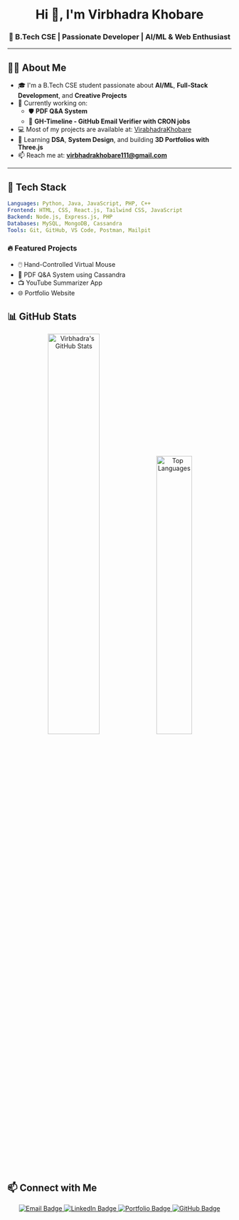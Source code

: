 <h1 align="center">Hi 👋, I'm Virbhadra Khobare</h1>
<h3 align="center">🚀 B.Tech CSE | Passionate Developer | AI/ML & Web Enthusiast</h3>

---

## 👨‍💻 About Me

- 🎓 I'm a B.Tech CSE student passionate about **AI/ML**, **Full-Stack Development**, and **Creative Projects**
- 🌱 Currently working on:
  - 🛡️ **PDF Q&A System**
  - 📨 **GH-Timeline - GitHub Email Verifier with CRON jobs**
- 💻 Most of my projects are available at: [VirabhadraKhobare](https://github.com/VirabhadraKhobare/)
- 🔭 Learning **DSA**, **System Design**, and building **3D Portfolios with Three.js**
- 📫 Reach me at: **virbhadrakhobare111@gmail.com**

---

## 🔧 Tech Stack

```yaml
Languages: Python, Java, JavaScript, PHP, C++
Frontend: HTML, CSS, React.js, Tailwind CSS, JavaScript
Backend: Node.js, Express.js, PHP
Databases: MySQL, MongoDB, Cassandra
Tools: Git, GitHub, VS Code, Postman, Mailpit
```

### 🔥 Featured Projects

- 🖱️ Hand-Controlled Virtual Mouse
- 📄 PDF Q&A System using Cassandra
- 📺 YouTube Summarizer App
- 🌐 Portfolio Website


## 📊 GitHub Stats

<p align="center">
  <img src="https://github-readme-stats.vercel.app/api?username=VirabhadraKhobare&show_icons=true&theme=radical" alt="Virbhadra's GitHub Stats" width="48%"/>
  <img src="https://github-readme-stats.vercel.app/api/top-langs/?username=VirabhadraKhobare&layout=compact&theme=radical" alt="Top Languages" width="40%"/>
</p>


## 📫 Connect with Me

<p align="center">
  <a href="mailto:virbhadrakhobare111@gmail.com">
    <img src="https://img.shields.io/badge/Email-D14836?style=for-the-badge&logo=gmail&logoColor=white" alt="Email Badge"/>
  </a>
  <a href="https://www.linkedin.com/in/virabhadrakhobare/">
    <img src="https://img.shields.io/badge/LinkedIn-0077B5?style=for-the-badge&logo=linkedin&logoColor=white" alt="LinkedIn Badge"/>
  </a>
  <a href="https://VirabhadraKhobare.github.io">
    <img src="https://img.shields.io/badge/Portfolio-000?style=for-the-badge&logo=github&logoColor=white" alt="Portfolio Badge"/>
  </a>
  <a href="https://github.com/VirabhadraKhobare">
    <img src="https://img.shields.io/badge/GitHub-181717?style=for-the-badge&logo=github&logoColor=white" alt="GitHub Badge"/>
  </a>
</p>
